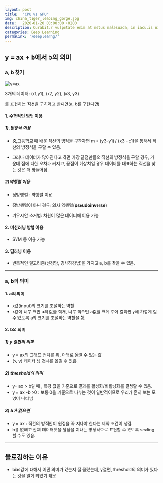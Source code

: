 ```yaml
---
layout: post
title:  "CPU vs GPU"
img: china_tiger_leaping_gorge.jpg
date:   2020-01-20 00:00:00 +0200
description: Curabitur vulputate enim at metus malesuada, in iaculis nisl tincidunt. Mauris dapibus ut ante ornare ullamcorper. Vivamus ultrices erat lorem. Phasellus pretium nisl ac elit porttitor, id condimentum velit aliquam.
categories: Deep Learning
permalink: '/deeplearng/'
---
```


## y = ax + b에서 b의 의미


### a, b 찾기
![y=ax](images/y=ax.jpg)

3개의 데이터: (x1,y1), (x2, y2), (x3, y3) 

를 표현하는 직선을 구하려고 한다면(a, b를 구한다면)

#### 1. 수학적인 방법 이용

##### 1).방정식 이용

- 중,고등학교 때 배운 직선의 방적을 구하자면 m = (y3-y1) / (x3 - x1)을 통해서 직선의 방정식을 구할 수 있음.

- 그러나 데이터가 많아진다고 하면 가장 끝점만들오 직선의 방정식을 구할 경우, 가운데 점에 대한 오차가 커지고, 끝점이 이상치일 경우  데이터를 대표하는 직선을 찾는 것은 더 힘들어짐.

##### 2)역행렬 이용

  - 정방행렬 : 역행렬 이용
  - 정방행렬이 아닌 경우; 의사 역행렬(**pseudoinverse**)

- 가우시안 소거법: 차원이 많은 데이터에 이용 가능

####  2. 머신러닝 방법 이용

- SVM 등 이용 가능

####  3. 딥러닝 이용

- 반복적인 알고리즘(신경망, 경사하강법)을 가지고 a, b를 찾을 수 있음.



---

### a, b의 의미

#### 1. a의 의미
- x값(input)의 크기를 조절하는 역할
- x값이 너무 크면 a의 값을 작게, 너무 작으면 a값을 크게 주어  결과인 y에 가깝게 갈 수 있도록 a의 크기를 조절하는 역할을 함.

#### 2. b의 의미
##### 1) y 절편의 의미
- y = ax의 그래프 전체를 위, 아래로 옮길 수 있는 값
- (x, y) 데이터 셋 전체를 옮길 수 있음.

##### 2) threshold의 의미
- y= ax  > b일 때 , 특정 값을 기준으로 결과를 활성화/비활성화를 결정할 수 있음.
- y = ax -b >0 : 보통 0을 기준으로 나누는 것이 일반적이므로 우리가 흔히 보는 모양이 나타남

##### 3) b가 없으면
- y = ax : 직전의 방적인이 원점을 꼭 지나야 한다는 제약 조건이 생김.
- b를 없애고 전체 데이터셋을 원점을 지나는 방정식으로 표현할 수 있도록 scaling할 수도 있음.

---


## 블로깅하는 이유
- bias값에 대해서 어떤 의미가 있는지 잘 몰랐는데,  y절편, threshold의 의미가 있다는 것을 알게 되었기 때문

  